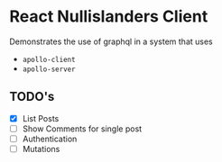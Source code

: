 # React Nullislanders Client

Demonstrates the use of graphql in a system that uses

- `apollo-client`
- `apollo-server`

## TODO's

- [x] List Posts
- [ ] Show Comments for single post
- [ ] Authentication
- [ ] Mutations

